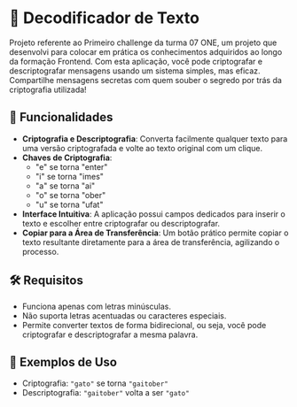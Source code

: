 # 🔐 Decodificador de Texto

Projeto referente ao Primeiro challenge da turma 07 ONE, um projeto que desenvolvi para colocar em prática os conhecimentos adquiridos ao longo da formação Frontend. Com esta aplicação, você pode criptografar e descriptografar mensagens usando um sistema simples, mas eficaz. Compartilhe mensagens secretas com quem souber o segredo por trás da criptografia utilizada!

## 🚀 Funcionalidades

- **Criptografia e Descriptografia**: Converta facilmente qualquer texto para uma versão criptografada e volte ao texto original com um clique.
- **Chaves de Criptografia**:
  - "e" se torna "enter"
  - "i" se torna "imes"
  - "a" se torna "ai"
  - "o" se torna "ober"
  - "u" se torna "ufat"
- **Interface Intuitiva**: A aplicação possui campos dedicados para inserir o texto e escolher entre criptografar ou descriptografar.
- **Copiar para a Área de Transferência**: Um botão prático permite copiar o texto resultante diretamente para a área de transferência, agilizando o processo.

## 🛠️ Requisitos

- Funciona apenas com letras minúsculas.
- Não suporta letras acentuadas ou caracteres especiais.
- Permite converter textos de forma bidirecional, ou seja, você pode criptografar e descriptografar a mesma palavra.

## 📝 Exemplos de Uso

- Criptografia: `"gato"` se torna `"gaitober"`
- Descriptografia: `"gaitober"` volta a ser `"gato"`
